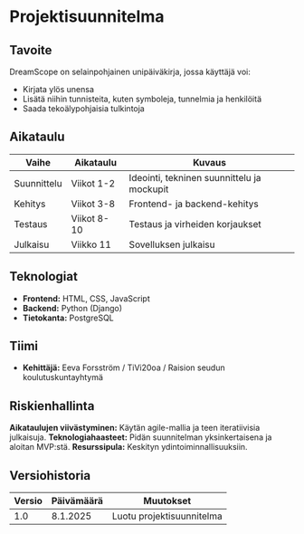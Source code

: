 # Projektisuunnitelma

## Tavoite
DreamScope on selainpohjainen unipäiväkirja, jossa käyttäjä voi:
- Kirjata ylös unensa
- Lisätä niihin tunnisteita, kuten symboleja, tunnelmia ja henkilöitä
- Saada tekoälypohjaisia tulkintoja

## Aikataulu
|Vaihe|Aikataulu|Kuvaus|
|------|---------|-------|
|Suunnittelu|Viikot 1-2|Ideointi, tekninen suunnittelu ja mockupit|
|Kehitys|Viikot 3-8|Frontend- ja backend-kehitys|
|Testaus|Viikot 8-10|Testaus ja virheiden korjaukset|
|Julkaisu|Viikko 11|Sovelluksen julkaisu|

## Teknologiat
- **Frontend:** HTML, CSS, JavaScript
- **Backend:** Python (Django)
- **Tietokanta:** PostgreSQL

## Tiimi
- **Kehittäjä:** Eeva Forsström / TiVi20oa / Raision seudun koulutuskuntayhtymä

## Riskienhallinta
**Aikataulujen viivästyminen:** Käytän agile-mallia ja teen iteratiivisia julkaisuja.
**Teknologiahaasteet:** Pidän suunnitelman yksinkertaisena ja aloitan MVP:stä.
**Resurssipula:** Keskityn ydintoiminnallisuuksiin.

## Versiohistoria
|Versio|Päivämäärä|Muutokset|
|---|---|---|
|1.0|8.1.2025|Luotu projektisuunnitelma|
